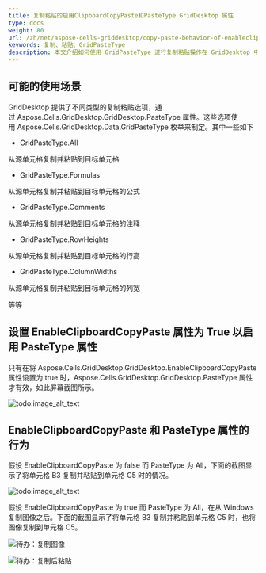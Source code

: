 ```yaml
---
title: 复制粘贴的启用ClipboardCopyPaste和PasteType GridDesktop 属性
type: docs
weight: 80
url: /zh/net/aspose-cells-griddesktop/copy-paste-behavior-of-enableclipboardcopypaste-and-pastetype-griddesktop-properties/
keywords: 复制、粘贴、GridPasteType
description: 本文介绍如何使用 GridPasteType 进行复制粘贴操作在 GridDesktop 中
---
```


## **可能的使用场景**
GridDesktop 提供了不同类型的复制粘贴选项，通过 Aspose.Cells.GridDesktop.GridDesktop.PasteType 属性。这些选项使用 Aspose.Cells.GridDesktop.Data.GridPasteType 枚举来制定。其中一些如下

- GridPasteType.All

从源单元格复制并粘贴到目标单元格

- GridPasteType.Formulas

从源单元格复制并粘贴到目标单元格的公式

- GridPasteType.Comments

从源单元格复制并粘贴到目标单元格的注释

- GridPasteType.RowHeights

从源单元格复制并粘贴到目标单元格的行高

- GridPasteType.ColumnWidths

从源单元格复制并粘贴到目标单元格的列宽

等等
## **设置 EnableClipboardCopyPaste 属性为 True 以启用 PasteType 属性**
只有在将 Aspose.Cells.GridDesktop.GridDesktop.EnableClipboardCopyPaste 属性设置为 true 时，Aspose.Cells.GridDesktop.GridDesktop.PasteType 属性才有效，如此屏幕截图所示。

![todo:image_alt_text](copy-paste-behavior-of-enableclipboardcopypaste-and-pastetype-griddesktop-properties_1.png)
## **EnableClipboardCopyPaste 和 PasteType 属性的行为**
假设 EnableClipboardCopyPaste 为 false 而 PasteType 为 All，下面的截图显示了将单元格 B3 复制并粘贴到单元格 C5 时的情况。

![todo:image_alt_text](copy-paste-behavior-of-enableclipboardcopypaste-and-pastetype-griddesktop-properties_3.png)

假设 EnableClipboardCopyPaste 为 true 而 PasteType 为 All，在从 Windows 复制图像之后。下面的截图显示了将单元格 B3 复制并粘贴到单元格 C5 时，也将图像复制到单元格 C5。

![待办：复制图像](copyimage.png)

![待办：复制后粘贴](aftercopy.png)


